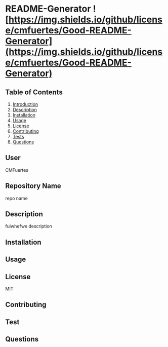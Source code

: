 # README-Generator ![https://img.shields.io/github/license/cmfuertes/Good-README-Generator](https://img.shields.io/github/license/cmfuertes/Good-README-Generator)

## Table of Contents

1) [Introduction](#user)
2) [Description](#description)
3) [Installation](#installation)
4) [Usage](#usage)
5) [License](#license)
6) [Contributing](#contributing)
7) [Tests](#tests)
7) [Questions](#questions)


## User

CMFuertes

## Repository Name

repo name

## Description 

fuiwhefwe description

## Installation 


## Usage 


## License 

MIT

## Contributing 

## Test 

## Questions 

